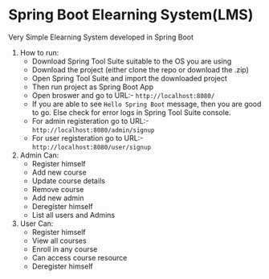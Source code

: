 # Spring Boot Elearning System(LMS)
Very Simple Elearning System developed in Spring Boot
<ol>
  <li>
    How to run:
    <ul>
      <li>
        Download Spring Tool Suite suitable to the OS you are using
      </li>
      <li>
        Download the project (either clone the repo or download the .zip)
      </li>
      <li>
        Open Spring Tool Suite and import the downloaded project
      </li>
      <li>
        Then run project as Spring Boot App
      </li>
      <li>
        Open broswer and go to URL:-  <code>http://localhost:8080/</code> 
      </li>
      <li>
        If you are able to see <code>Hello Spring Boot</code> message, then you are good to go. Else check for error logs in Spring Tool Suite console.
      </li>
      <li>
          For admin registeration go to URL:-  <code>http://localhost:8080/admin/signup</code> 
      </li>
      <li>
          For user registeration go to URL:-  <code>http://localhost:8080/user/signup</code> 
      </li>
    </ul>
  </li>
  <li>
    Admin Can:
    <ul>
      <li>
        Register himself
      </li>
      <li>
        Add new course
      </li>
      <li>
         Update course details
      </li>
      <li>
        Remove course       
      </li>
      <li>
        Add new admin       
      </li>
      <li>
        Deregister himself       
      </li>
       <li>
        List all users and Admins       
      </li>
    </ul>
  </li>
  <li>
    User Can:
    <ul>
      <li>
        Register himself
      </li>
      <li>
        View all courses
      </li>
      <li>
         Enroll in any course
      </li>
      <li>
        Can access course resource      
      </li>
      <li>
        Deregister himself       
      </li>
    </ul>
  </li>
</ol>
